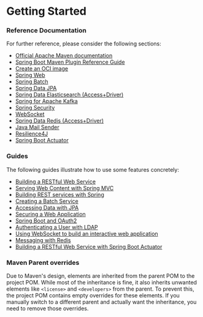 # Getting Started

### Reference Documentation
For further reference, please consider the following sections:

* [Official Apache Maven documentation](https://maven.apache.org/guides/index.html)
* [Spring Boot Maven Plugin Reference Guide](https://docs.spring.io/spring-boot/3.4.0/maven-plugin)
* [Create an OCI image](https://docs.spring.io/spring-boot/3.4.0/maven-plugin/build-image.html)
* [Spring Web](https://docs.spring.io/spring-boot/3.4.0/reference/web/servlet.html)
* [Spring Batch](https://docs.spring.io/spring-boot/3.4.0/how-to/batch.html)
* [Spring Data JPA](https://docs.spring.io/spring-boot/3.4.0/reference/data/sql.html#data.sql.jpa-and-spring-data)
* [Spring Data Elasticsearch (Access+Driver)](https://docs.spring.io/spring-boot/3.4.0/reference/data/nosql.html#data.nosql.elasticsearch)
* [Spring for Apache Kafka](https://docs.spring.io/spring-boot/3.4.0/reference/messaging/kafka.html)
* [Spring Security](https://docs.spring.io/spring-boot/3.4.0/reference/web/spring-security.html)
* [WebSocket](https://docs.spring.io/spring-boot/3.4.0/reference/messaging/websockets.html)
* [Spring Data Redis (Access+Driver)](https://docs.spring.io/spring-boot/3.4.0/reference/data/nosql.html#data.nosql.redis)
* [Java Mail Sender](https://docs.spring.io/spring-boot/3.4.0/reference/io/email.html)
* [Resilience4J](https://docs.spring.io/spring-cloud-circuitbreaker/reference/spring-cloud-circuitbreaker-resilience4j.html)
* [Spring Boot Actuator](https://docs.spring.io/spring-boot/3.4.0/reference/actuator/index.html)

### Guides
The following guides illustrate how to use some features concretely:

* [Building a RESTful Web Service](https://spring.io/guides/gs/rest-service/)
* [Serving Web Content with Spring MVC](https://spring.io/guides/gs/serving-web-content/)
* [Building REST services with Spring](https://spring.io/guides/tutorials/rest/)
* [Creating a Batch Service](https://spring.io/guides/gs/batch-processing/)
* [Accessing Data with JPA](https://spring.io/guides/gs/accessing-data-jpa/)
* [Securing a Web Application](https://spring.io/guides/gs/securing-web/)
* [Spring Boot and OAuth2](https://spring.io/guides/tutorials/spring-boot-oauth2/)
* [Authenticating a User with LDAP](https://spring.io/guides/gs/authenticating-ldap/)
* [Using WebSocket to build an interactive web application](https://spring.io/guides/gs/messaging-stomp-websocket/)
* [Messaging with Redis](https://spring.io/guides/gs/messaging-redis/)
* [Building a RESTful Web Service with Spring Boot Actuator](https://spring.io/guides/gs/actuator-service/)

### Maven Parent overrides

Due to Maven's design, elements are inherited from the parent POM to the project POM.
While most of the inheritance is fine, it also inherits unwanted elements like `<license>` and `<developers>` from the parent.
To prevent this, the project POM contains empty overrides for these elements.
If you manually switch to a different parent and actually want the inheritance, you need to remove those overrides.

